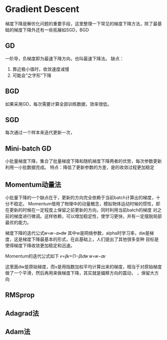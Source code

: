# Gradient Descent

梯度下降是解优化问题的重要手段，这里整理一下常见的梯度下降方法，除了最基础的梯度下降外还有一些拓展如SGD，BGD


## GD
一阶导，负梯度即为最速下降方向，也叫最速下降法。
缺点：
1. 靠近极小值时，收敛速度减慢
2. 可能会“之字形”下降

## BGD
如果采用GD，每次需要计算全部训练数据，效率很低。

## SGD
每次通过一个样本来迭代更新一次，

## Mini-batch GD
小批量梯度下降，集合了批量梯度下降和随机梯度下降两者的优势，每次参数更新利用一小批数据完成。
特点：降低了更新参数的方差，是的收敛过程更加稳定

## Momentum动量法
小批量下降的一个缺点在于，更新的方向完全依赖于当前batch计算出的梯度，十分不稳定。
Momentum借用了物理中的动量概念，模拟物体运动时候的惯性，即在更新的时候在一定程度上保留之前更新的方向，同时利用当前batch的梯度
对之前的梯度进行微调。这样依赖，可以增加稳定性，使学习更快，并有一定摆脱局部最优的能力。

梯度下降的迭代公式𝑤=𝑤−𝛼∗𝑑𝑤 其中w是网络参数，alpha时学习率，dw是梯度，这是梯度下降最基本的形式，在此基础上，人们提出了其他很多变种
目标是使得梯度下降收敛更加稳定和迅速。

Momentum的迭代公式如下
𝑣=𝛽𝑣+(1−𝛽)𝑑𝑤 
𝑤=𝑤−𝛼𝑣

这里面dw是原始梯度，而v是用指数加权平均计算出来的梯度，相当于对原始梯度做了一个平滑，然后再用来做梯度下降，其实就是偏移方向的震动， ，保留大方向

## RMSprop

## Adagrad法

## Adam法
